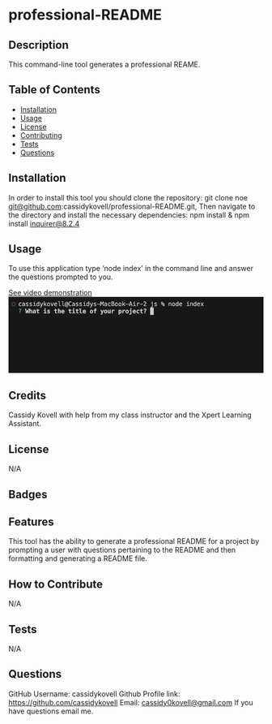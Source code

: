 # professional-README

## Description
This command-line tool generates a professional REAME.

## Table of Contents
- [Installation](#installation)
- [Usage](#usage)
- [License](#license)
- [Contributing](#contributing)
- [Tests](#tests)
- [Questions](#questions)

## Installation
In order to install this tool you should clone the repository: git clone noe git@github.com:cassidykovell/professional-README.git, Then navigate to the directory and install the necessary dependencies: npm install & npm install inquirer@8.2.4

## Usage
To use this application type ‘node index’ in the command line and answer  the questions prompted to you.

[See video demonstration](https://drive.google.com/file/d/15UgD-mwegYuxsutdEAhkRO-jATaPM-O1/view)
![alttext](./assets/SC.png)
## Credits
Cassidy Kovell with help from my class instructor and the Xpert Learning Assistant.

## License
N/A

## Badges

## Features 
This tool has the ability to generate a professional README for a project by prompting a user with questions pertaining to the README and then formatting and generating a README file.

## How to Contribute
N/A

## Tests
N/A 

## Questions
GitHub Username: cassidykovell
Github Profile link: https://github.com/cassidykovell
Email: cassidy0kovell@gmail.com 
If you have questions email me.
